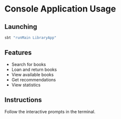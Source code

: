# Console Application Usage

## Launching
```bash
sbt "runMain LibraryApp"
```

## Features
- Search for books
- Loan and return books
- View available books
- Get recommendations
- View statistics

## Instructions
Follow the interactive prompts in the terminal.
